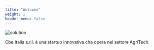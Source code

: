 ```yaml
---
title: "Welcome"
weight: 1
header_menu: false
---
```


![solution](images/logo.png)

Cbe Italia s.r.l. è una startup innovativa cha opera nel settore AgriTech.
